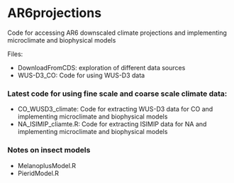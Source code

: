 # AR6projections
Code for accessing AR6 downscaled climate projections and implementing microclimate and biophysical models

Files: 
* DownloadFromCDS: exploration of different data sources
* WUS-D3_CO: Code for using WUS-D3 data

### Latest code for using fine scale and coarse scale climate data:
* CO_WUSD3_climate: Code for extracting WUS-D3 data for CO and implementing microclimate and biophysical models 
* NA_ISIMIP_cliamte.R: Code for extracting ISIMIP data for NA and implementing microclimate and biophysical models

### Notes on insect models
* MelanoplusModel.R
* PieridModel.R
